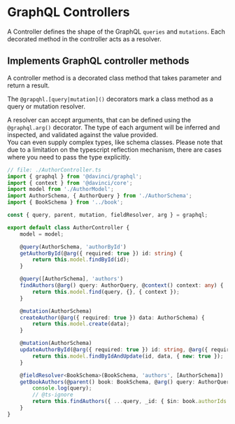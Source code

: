 # GraphQL Controllers

A Controller defines the shape of the GraphQL `queries` and `mutations`.
Each decorated method in the controller acts as a resolver.

## Implements GraphQL controller methods

A controller method is a decorated class method that takes parameter and return a result.

The `@grapqhl.[query|mutation]()` decorators mark a class method as a query or mutation resolver.

A resolver can accept arguments, that can be defined using the `@graphql.arg()` decorator.
The type of each argument will be inferred and inspected, and validated against the value provided.\
You can even supply complex types, like schema classes.
Please note that due to a limitation on the typescript reflection mechanism, there are cases
where you need to pass the type explicitly.

```typescript
// file: ./AuthorController.ts
import { graphql } from '@davinci/graphql';
import { context } from '@davinci/core';
import model from './AuthorModel';
import AuthorSchema, { AuthorQuery } from './AuthorSchema';
import { BookSchema } from '../book';

const { query, parent, mutation, fieldResolver, arg } = graphql;

export default class AuthorController {
	model = model;

	@query(AuthorSchema, 'authorById')
	getAuthorById(@arg({ required: true }) id: string) {
		return this.model.findById(id);
	}

	@query([AuthorSchema], 'authors')
	findAuthors(@arg() query: AuthorQuery, @context() context: any) {
		return this.model.find(query, {}, { context });
	}

	@mutation(AuthorSchema)
	createAuthor(@arg({ required: true }) data: AuthorSchema) {
		return this.model.create(data);
	}

	@mutation(AuthorSchema)
	updateAuthorById(@arg({ required: true }) id: string, @arg({ required: true }) data: AuthorSchema) {
		return this.model.findByIdAndUpdate(id, data, { new: true });
	}

	@fieldResolver<BookSchema>(BookSchema, 'authors', [AuthorSchema])
	getBookAuthors(@parent() book: BookSchema, @arg() query: AuthorQuery, @context() context: any) {
		console.log(query);
		// @ts-ignore
		return this.findAuthors({ ...query, _id: { $in: book.authorIds } }, context);
	}
}
```
